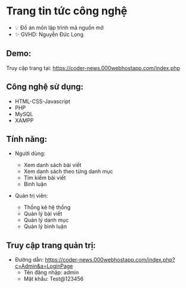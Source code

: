 # Trang tin tức công nghệ
   - :bulb: Đồ án môn lập trình mã nguồn mở 
   - :sparkles: GVHD: Nguyễn Đức Long

## Demo: 
   Truy cập trang tại: https://coder-news.000webhostapp.com/index.php

## Công nghệ sử dụng:
  * HTML-CSS-Javascript
  * PHP
  * MySQL
  * XAMPP
  
## Tính năng:
 * Người dùng:
   - Xem danh sách bài viết
   - Xem danh sách theo từng danh mục
   - Tìm kiếm bài viết
   - Bình luận
 
 * Quản trị viên:
   - Thống kê hệ thống
   - Quản lý bài viết
   - Quản lý danh mục
   - Quản lý bình luận

## Truy cập trang quản trị: 
  - Đường dẫn: https://coder-news.000webhostapp.com/index.php?c=Admin&a=LoginPage
    * Tên đăng nhập: admin
    * Mật khẩu: Test@123456
